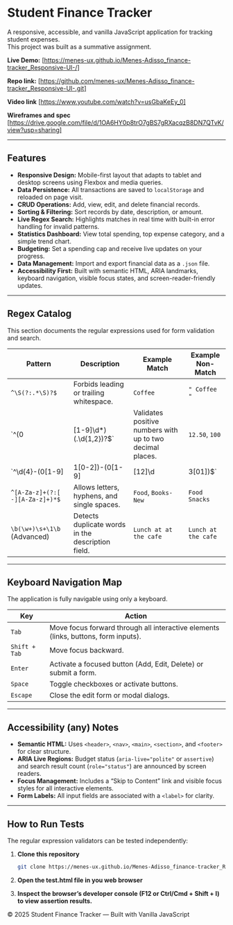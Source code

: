# Student Finance Tracker

A responsive, accessible, and vanilla JavaScript application for tracking student expenses.  
This project was built as a summative assignment.

**Live Demo:** [https://menes-ux.github.io/Menes-Adisso_finance-tracker_Responsive-UI-/]

**Repo link:** [https://github.com/menes-ux/Menes-Adisso_finance-tracker_Responsive-UI-.git]

**Video link** [https://www.youtube.com/watch?v=usGbaKeEy_0]

**Wireframes and spec** [https://drive.google.com/file/d/1OA6HY0p8trO7gBS7gRXacqzB8DN7QTvK/view?usp=sharing]

---

## Features

- **Responsive Design:** Mobile-first layout that adapts to tablet and desktop screens using Flexbox and media queries.  
- **Data Persistence:** All transactions are saved to `localStorage` and reloaded on page visit.  
- **CRUD Operations:** Add, view, edit, and delete financial records.  
- **Sorting & Filtering:** Sort records by date, description, or amount.  
- **Live Regex Search:** Highlights matches in real time with built-in error handling for invalid patterns.  
- **Statistics Dashboard:** View total spending, top expense category, and a simple trend chart.  
- **Budgeting:** Set a spending cap and receive live updates on your progress.  
- **Data Management:** Import and export financial data as a `.json` file.  
- **Accessibility First:** Built with semantic HTML, ARIA landmarks, keyboard navigation, visible focus states, and screen-reader-friendly updates.  

---

## Regex Catalog

This section documents the regular expressions used for form validation and search.

| **Pattern** | **Description** | **Example Match** | **Example Non-Match** |
|--------------|-----------------|------------------|------------------------|
| `^\S(?:.*\S)?$` | Forbids leading or trailing whitespace. | `Coffee` | `" Coffee "` |
| `^(0|[1-9]\d*)(\.\d{1,2})?$` | Validates positive numbers with up to two decimal places. | `12.50`, `100` | `-5`, `12.345` |
| `^\d{4}-(0[1-9]|1[0-2])-(0[1-9]|[12]\d|3[01])$` | Validates date format `YYYY-MM-DD`. | `2025-10-16` | `25-10-2025` |
| `^[A-Za-z]+(?:[ -][A-Za-z]+)*$` | Allows letters, hyphens, and single spaces. | `Food`, `Books-New` | `Food  Snacks` |
| `\b(\w+)\s+\1\b` (Advanced) | Detects duplicate words in the description field. | `Lunch at at the cafe` | `Lunch at the cafe` |

---

## Keyboard Navigation Map

The application is fully navigable using only a keyboard.

| **Key** | **Action** |
|----------|-------------|
| `Tab` | Move focus forward through all interactive elements (links, buttons, form inputs). |
| `Shift + Tab` | Move focus backward. |
| `Enter` | Activate a focused button (Add, Edit, Delete) or submit a form. |
| `Space` | Toggle checkboxes or activate buttons. |
| `Escape` | Close the edit form or modal dialogs. |

---

## Accessibility (any) Notes

- **Semantic HTML:** Uses `<header>`, `<nav>`, `<main>`, `<section>`, and `<footer>` for clear structure.  
- **ARIA Live Regions:** Budget status (`aria-live="polite"` or `assertive`) and search result count (`role="status"`) are announced by screen readers.  
- **Focus Management:** Includes a “Skip to Content” link and visible focus styles for all interactive elements.  
- **Form Labels:** All input fields are associated with a `<label>` for clarity.

---

## How to Run Tests

The regular expression validators can be tested independently:

1. **Clone this repository**  
   ```bash
   git clone https://menes-ux.github.io/Menes-Adisso_finance-tracker_Responsive-UI-/
2. **Open the test.html file in you web browser**  

3. **Inspect the browser’s developer console (F12 or Ctrl/Cmd + Shift + I) to view assertion results.**  
   
© 2025 Student Finance Tracker — Built with Vanilla JavaScript